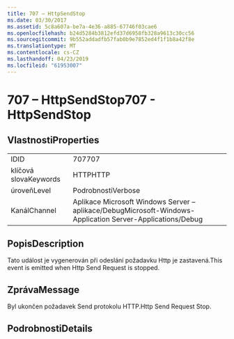 ```yaml
---
title: 707 – HttpSendStop
ms.date: 03/30/2017
ms.assetid: 5c8a607a-be7a-4e36-a885-67746f03cae6
ms.openlocfilehash: b24d5284b3812efd37d6958fb328a9613c30cc56
ms.sourcegitcommit: 9b552addadfb57fab0b9e7852ed4f1f1b8a42f8e
ms.translationtype: MT
ms.contentlocale: cs-CZ
ms.lasthandoff: 04/23/2019
ms.locfileid: "61953007"
---
```

# <a name="707---httpsendstop"></a><span data-ttu-id="6c02b-102">707 – HttpSendStop</span><span class="sxs-lookup"><span data-stu-id="6c02b-102">707 - HttpSendStop</span></span>
## <a name="properties"></a><span data-ttu-id="6c02b-103">Vlastnosti</span><span class="sxs-lookup"><span data-stu-id="6c02b-103">Properties</span></span>  
  
|||  
|-|-|  
|<span data-ttu-id="6c02b-104">ID</span><span class="sxs-lookup"><span data-stu-id="6c02b-104">ID</span></span>|<span data-ttu-id="6c02b-105">707</span><span class="sxs-lookup"><span data-stu-id="6c02b-105">707</span></span>|  
|<span data-ttu-id="6c02b-106">klíčová slova</span><span class="sxs-lookup"><span data-stu-id="6c02b-106">Keywords</span></span>|<span data-ttu-id="6c02b-107">HTTP</span><span class="sxs-lookup"><span data-stu-id="6c02b-107">HTTP</span></span>|  
|<span data-ttu-id="6c02b-108">úroveň</span><span class="sxs-lookup"><span data-stu-id="6c02b-108">Level</span></span>|<span data-ttu-id="6c02b-109">Podrobnosti</span><span class="sxs-lookup"><span data-stu-id="6c02b-109">Verbose</span></span>|  
|<span data-ttu-id="6c02b-110">Kanál</span><span class="sxs-lookup"><span data-stu-id="6c02b-110">Channel</span></span>|<span data-ttu-id="6c02b-111">Aplikace Microsoft Windows Server – aplikace/Debug</span><span class="sxs-lookup"><span data-stu-id="6c02b-111">Microsoft-Windows-Application Server-Applications/Debug</span></span>|  
  
## <a name="description"></a><span data-ttu-id="6c02b-112">Popis</span><span class="sxs-lookup"><span data-stu-id="6c02b-112">Description</span></span>  
 <span data-ttu-id="6c02b-113">Tato událost je vygenerován při odeslání požadavku Http je zastavená.</span><span class="sxs-lookup"><span data-stu-id="6c02b-113">This event is emitted when Http Send Request is stopped.</span></span>  
  
## <a name="message"></a><span data-ttu-id="6c02b-114">Zpráva</span><span class="sxs-lookup"><span data-stu-id="6c02b-114">Message</span></span>  
 <span data-ttu-id="6c02b-115">Byl ukončen požadavek Send protokolu HTTP.</span><span class="sxs-lookup"><span data-stu-id="6c02b-115">Http Send Request Stop.</span></span>  
  
## <a name="details"></a><span data-ttu-id="6c02b-116">Podrobnosti</span><span class="sxs-lookup"><span data-stu-id="6c02b-116">Details</span></span>
